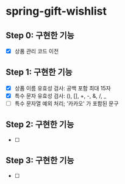 # spring-gift-wishlist

## Step 0: 구현한 기능

* [X] 상품 관리 코드 이전

## Step 1: 구현한 기능

* [X] 상품 이름 유효성 검사: 공백 포함 최대 15자
* [X] 특수 문자 유효성 검사: (), [], +, -, &, /, _
* [ ] 특수 문자열 예외 처리; '카카오' 가 포함된 문구

## Step 2: 구현한 기능

* [ ]

## Step 3: 구현한 기능

* [ ]
